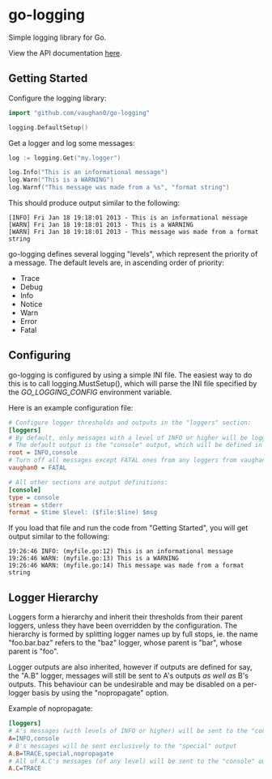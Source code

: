 go-logging
==========

Simple logging library for Go.

View the API documentation [here](http://godoc.org/github.com/vaughan0/go-logging).

Getting Started
---------------

Configure the logging library:

```go
import "github.com/vaughan0/go-logging"

logging.DefaultSetup()
```

Get a logger and log some messages:

```go
log := logging.Get("my.logger")

log.Info("This is an informational message")
log.Warn("This is a WARNING")
log.Warnf("This message was made from a %s", "format string")
```

This should produce output similar to the following:

```
[INFO] Fri Jan 18 19:18:01 2013 - This is an informational message
[WARN] Fri Jan 18 19:18:01 2013 - This is a WARNING
[WARN] Fri Jan 18 19:18:01 2013 - This message was made from a format string
```

go-logging defines several logging "levels", which represent the priority of a message. The default levels are, in
ascending order of priority:
* Trace
* Debug
* Info
* Notice
* Warn
* Error
* Fatal

Configuring
-----------

go-logging is configured by using a simple INI file. The easiest way to do this is to call logging.MustSetup(), which
will parse the INI file specified by the _GO_LOGGING_CONFIG_ environment variable.

Here is an example configuration file:

```ini
# Configure logger thresholds and outputs in the "loggers" section:
[loggers]
# By default, only messages with a level of INFO or higher will be logged.
# The default output is the "console" output, which will be defined in the next section.
root = INFO,console
# Turn off all messages except FATAL ones from any loggers from vaughan0's libraries.
vaughan0 = FATAL

# All other sections are output definitions:
[console]
type = console
stream = stderr
format = $time $level: ($file:$line) $msg
```

If you load that file and run the code from "Getting Started", you will get output similar to the following:

```
19:26:46 INFO: (myfile.go:12) This is an informational message
19:26:46 WARN: (myfile.go:13) This is a WARNING
19:26:46 WARN: (myfile.go:14) This message was made from a format string
```

Logger Hierarchy
----------------

Loggers form a hierarchy and inherit their thresholds from their parent loggers, unless they have been overridden by the
configuration. The hierarchy is formed by splitting logger names up by full stops, ie. the name "foo.bar.baz" refers to
the "baz" logger, whose parent is "bar", whose parent is "foo".

Logger outputs are also inherited, however if outputs are defined for say, the "A.B" logger, messages will still be
sent to A's outputs _as well as_ B's outputs. This behaviour can be undesirable and may be disabled on a per-logger
basis by using the "nopropagate" option.

Example of nopropagate:

```ini
[loggers]
# A's messages (with levels of INFO or higher) will be sent to the "console" output
A=INFO,console
# B's messages will be sent exclusively to the "special" output
A.B=TRACE,special,nopropagate
# All of A.C's messages (of any level) will be sent to the "console" output
A.C=TRACE
```
